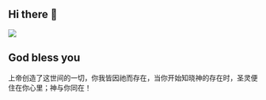 ## Hi there 👋

<div display="flex">
<img src="https://github-readme-stats.vercel.app/api/top-langs/?username=ChuheZhang&layout=compact&icon_color=eed0d2&text_color=24292e&bg_color=ffffff&title_color=eed0d2&hide_title=true" />
</div>

## God bless you
上帝创造了这世间的一切，你我皆因祂而存在，当你开始知晓神的存在时，圣灵便住在你心里；神与你同在！


<!--
**ChuheZhang/ChuheZhang** is a ✨ _special_ ✨ repository because its `README.md` (this file) appears on your GitHub profile.

Here are some ideas to get you started:

- 🔭 I’m currently working on ...
- 🌱 I’m currently learning ...
- 👯 I’m looking to collaborate on ...
- 🤔 I’m looking for help with ...
- 💬 Ask me about ...
- 📫 How to reach me: ...
- 😄 Pronouns: ...
- ⚡ Fun fact: ...
-->
